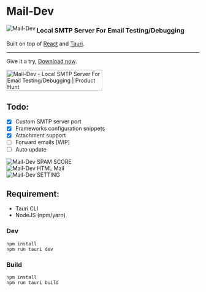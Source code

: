# Mail-Dev

<img src="https://raw.githubusercontent.com/samirdjelal/mail-dev/main/src-tauri/icons/Square107x107Logo.png" alt="Mail-Dev" align="left"/>

### Local SMTP Server For Email Testing/Debugging

Built on top of [React](https://reactjs.org/) and [Tauri](https://tauri.studio/en).

---

Give it a try, [Download now](https://github.com/samirdjelal/mail-dev/releases).

<a href="https://www.producthunt.com/posts/mail-dev?utm_source=badge-review&utm_medium=badge&utm_souce=badge-mail-dev#discussion-body" target="_blank"><img src="https://api.producthunt.com/widgets/embed-image/v1/review.svg?post_id=304871&theme=dark" alt="Mail-Dev - Local SMTP Server For Email Testing/Debugging | Product Hunt" style="width: 250px; height: 54px;" width="250" height="54" /></a>

## Todo:
- [x] Custom SMTP server port
- [x] Frameworks configuration snippets
- [x] Attachment support
- [ ] Forward emails [WIP]
- [ ] Auto update

<img src="https://raw.githubusercontent.com/samirdjelal/mail-dev/main/screenshots/spam-score.png" alt="Mail-Dev SPAM SCORE"/>
<br/>
<img src="https://raw.githubusercontent.com/samirdjelal/mail-dev/main/screenshots/html-mail.png" alt="Mail-Dev HTML Mail"/>
<br/>
<img src="https://raw.githubusercontent.com/samirdjelal/mail-dev/main/screenshots/setting.png" alt="Mail-Dev SETTING"/>

## Requirement:
- Tauri CLI
- NodeJS (npm/yarn)

### Dev
```text
npm install
npm run tauri dev
```

### Build
```text
npm install
npm run tauri build
```
